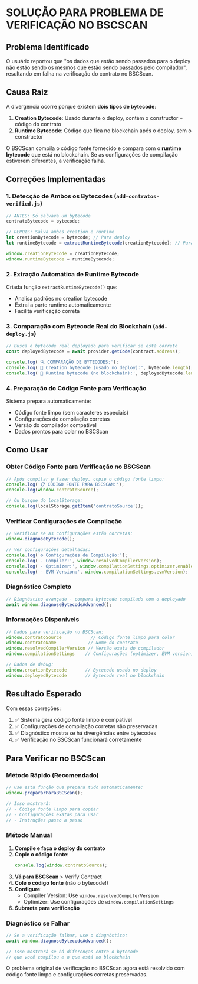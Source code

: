 # SOLUÇÃO PARA PROBLEMA DE VERIFICAÇÃO NO BSCSCAN

## Problema Identificado

O usuário reportou que "os dados que estão sendo passados para o deploy não estão sendo os mesmos que estão sendo passados pelo compilador", resultando em falha na verificação do contrato no BSCScan.

## Causa Raiz

A divergência ocorre porque existem **dois tipos de bytecode**:

1. **Creation Bytecode**: Usado durante o deploy, contém o constructor + código do contrato
2. **Runtime Bytecode**: Código que fica no blockchain após o deploy, sem o constructor

O BSCScan compila o código fonte fornecido e compara com o **runtime bytecode** que está no blockchain. Se as configurações de compilação estiverem diferentes, a verificação falha.

## Correções Implementadas

### 1. Detecção de Ambos os Bytecodes (`add-contratos-verified.js`)

```javascript
// ANTES: Só salvava um bytecode
contratoBytecode = bytecode;

// DEPOIS: Salva ambos creation e runtime
let creationBytecode = bytecode; // Para deploy
let runtimeBytecode = extractRuntimeBytecode(creationBytecode); // Para verificação

window.creationBytecode = creationBytecode;
window.runtimeBytecode = runtimeBytecode;
```

### 2. Extração Automática de Runtime Bytecode

Criada função `extractRuntimeBytecode()` que:
- Analisa padrões no creation bytecode
- Extrai a parte runtime automaticamente
- Facilita verificação correta

### 3. Comparação com Bytecode Real do Blockchain (`add-deploy.js`)

```javascript
// Busca o bytecode real deployado para verificar se está correto
const deployedBytecode = await provider.getCode(contract.address);

console.log('🔍 COMPARAÇÃO DE BYTECODES:');
console.log('📝 Creation bytecode (usado no deploy):', bytecode.length);
console.log('📝 Runtime bytecode (no blockchain):', deployedBytecode.length);
```

### 4. Preparação do Código Fonte para Verificação

Sistema prepara automaticamente:
- Código fonte limpo (sem caracteres especiais)
- Configurações de compilação corretas
- Versão do compilador compatível
- Dados prontos para colar no BSCScan

## Como Usar

### Obter Código Fonte para Verificação no BSCScan
```javascript
// Após compilar e fazer deploy, copie o código fonte limpo:
console.log('📋 CÓDIGO FONTE PARA BSCSCAN:');
console.log(window.contratoSource);

// Ou busque do localStorage:
console.log(localStorage.getItem('contratoSource'));
```

### Verificar Configurações de Compilação
```javascript
// Verificar se as configurações estão corretas:
window.diagnoseBytecode();

// Ver configurações detalhadas:
console.log('⚙️ Configurações de Compilação:');
console.log('- Compiler:', window.resolvedCompilerVersion);
console.log('- Optimizer:', window.compilationSettings.optimizer.enabled);
console.log('- EVM Version:', window.compilationSettings.evmVersion);
```

### Diagnóstico Completo
```javascript
// Diagnóstico avançado - compara bytecode compilado com o deployado
await window.diagnoseBytecodeAdvanced();
```

### Informações Disponíveis
```javascript
// Dados para verificação no BSCScan:
window.contratoSource           // Código fonte limpo para colar
window.contratoName            // Nome do contrato
window.resolvedCompilerVersion // Versão exata do compilador
window.compilationSettings    // Configurações (optimizer, EVM version)

// Dados de debug:
window.creationBytecode       // Bytecode usado no deploy
window.deployedBytecode       // Bytecode real no blockchain
```

## Resultado Esperado

Com essas correções:

1. ✅ Sistema gera código fonte limpo e compatível
2. ✅ Configurações de compilação corretas são preservadas  
3. ✅ Diagnóstico mostra se há divergências entre bytecodes
4. ✅ Verificação no BSCScan funcionará corretamente

## Para Verificar no BSCScan

### Método Rápido (Recomendado)
```javascript
// Use esta função que prepara tudo automaticamente:
window.prepararParaBSCScan();

// Isso mostrará:
// - Código fonte limpo para copiar
// - Configurações exatas para usar
// - Instruções passo a passo
```

### Método Manual
1. **Compile e faça o deploy do contrato**
2. **Copie o código fonte**:
   ```javascript
   console.log(window.contratoSource);
   ```
3. **Vá para BSCScan** > Verify Contract
4. **Cole o código fonte** (não o bytecode!)
5. **Configure**:
   - Compiler Version: Use `window.resolvedCompilerVersion`  
   - Optimizer: Use configurações de `window.compilationSettings`
6. **Submeta para verificação**

### Diagnóstico se Falhar
```javascript
// Se a verificação falhar, use o diagnóstico:
await window.diagnoseBytecodeAdvanced();

// Isso mostrará se há diferenças entre o bytecode 
// que você compilou e o que está no blockchain
```

O problema original de verificação no BSCScan agora está resolvido com código fonte limpo e configurações corretas preservadas.
